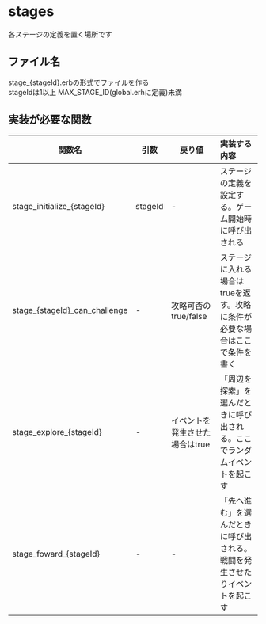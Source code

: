 ﻿# stages
各ステージの定義を置く場所です  

## ファイル名
stage_{stageId}.erbの形式でファイルを作る  
stageIdは1以上 MAX_STAGE_ID(global.erhに定義)未満  

## 実装が必要な関数
|関数名|引数|戻り値|実装する内容|
|---|---|---|:---|
|stage_initialize_{stageId}|stageId|-|ステージの定義を設定する。ゲーム開始時に呼び出される|
|stage_{stageId}_can_challenge|-|攻略可否のtrue/false|ステージに入れる場合はtrueを返す。攻略に条件が必要な場合はここで条件を書く|
|stage_explore_{stageId}|-|イベントを発生させた場合はtrue|「周辺を探索」を選んだときに呼び出される。ここでランダムイベントを起こす|
|stage_foward_{stageId}|-|-|「先へ進む」を選んだときに呼び出される。戦闘を発生させたりイベントを起こす|
